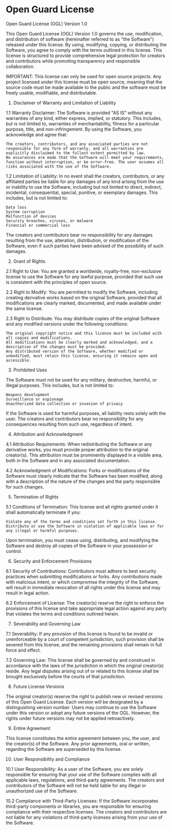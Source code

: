 # Open Guard License
Open Guard License (OGL) Version 1.0

This Open Guard License (OGL) Version 1.0 governs the use, modification, and distribution of software (hereinafter referred to as "the Software") released under this license. By using, modifying, copying, or distributing the Software, you agree to comply with the terms outlined in this license. This license is structured to provide comprehensive legal protection for creators and contributors while promoting transparency and responsible collaboration.

IMPORTANT: This license can only be used for open source projects. Any project licensed under this license must be open source, meaning that the source code must be made available to the public and the software must be freely usable, modifiable, and distributable.

1. Disclaimer of Warranty and Limitation of Liability

1.1 Warranty Disclaimer:
The Software is provided "AS IS" without any warranties of any kind, either express, implied, or statutory. This includes, but is not limited to, warranties of merchantability, fitness for a particular purpose, title, and non-infringement. By using the Software, you acknowledge and agree that:

    The creators, contributors, and any associated parties are not responsible for any form of warranty, and all warranties are explicitly disclaimed to the fullest extent permitted by law.
    No assurances are made that the Software will meet your requirements, function without interruption, or be error-free. The user assumes all risks associated with the use of the Software.

1.2 Limitation of Liability:
In no event shall the creators, contributors, or any affiliated parties be liable for any damages of any kind arising from the use or inability to use the Software, including but not limited to direct, indirect, incidental, consequential, special, punitive, or exemplary damages. This includes, but is not limited to:

    Data loss
    System corruption
    Malfunction of devices
    Security breaches, viruses, or malware
    Financial or commercial loss

The creators and contributors bear no responsibility for any damages resulting from the use, alteration, distribution, or modification of the Software, even if such parties have been advised of the possibility of such damages.

2. Grant of Rights

2.1 Right to Use:
You are granted a worldwide, royalty-free, non-exclusive license to use the Software for any lawful purpose, provided that such use is consistent with the principles of open source.

2.2 Right to Modify:
You are permitted to modify the Software, including creating derivative works based on the original Software, provided that all modifications are clearly marked, documented, and made available under the same license.

2.3 Right to Distribute:
You may distribute copies of the original Software and any modified versions under the following conditions:

    The original copyright notice and this license must be included with all copies and modifications.
    All modifications must be clearly marked and acknowledged, and a description of the changes must be provided.
    Any distributed version of the Software, whether modified or unmodified, must retain this license, ensuring it remains open and accessible.

3. Prohibited Uses

The Software must not be used for any military, destructive, harmful, or illegal purposes. This includes, but is not limited to:

    Weapons development
    Surveillance or espionage
    Unauthorized data collection or invasion of privacy

If the Software is used for harmful purposes, all liability rests solely with the user. The creators and contributors bear no responsibility for any consequences resulting from such use, regardless of intent.

4. Attribution and Acknowledgment

4.1 Attribution Requirements:
When redistributing the Software or any derivative works, you must provide proper attribution to the original creator(s). This attribution must be prominently displayed in a visible area, both in the Software and in any associated documentation.

4.2 Acknowledgment of Modifications:
Forks or modifications of the Software must clearly indicate that the Software has been modified, along with a description of the nature of the changes and the party responsible for such changes.

5. Termination of Rights

5.1 Conditions of Termination:
This license and all rights granted under it shall automatically terminate if you:

    Violate any of the terms and conditions set forth in this license.
    Distribute or use the Software in violation of applicable laws or for any illegal or harmful purposes.

Upon termination, you must cease using, distributing, and modifying the Software and destroy all copies of the Software in your possession or control.

6. Security and Enforcement Provisions

6.1 Security of Contributions:
Contributors must adhere to best security practices when submitting modifications or forks. Any contributions made with malicious intent, or which compromise the integrity of the Software, will result in immediate revocation of all rights under this license and may result in legal action.

6.2 Enforcement of License:
The creator(s) reserve the right to enforce the provisions of this license and take appropriate legal action against any party that violates the terms and conditions outlined herein.

7. Severability and Governing Law

7.1 Severability:
If any provision of this license is found to be invalid or unenforceable by a court of competent jurisdiction, such provision shall be severed from this license, and the remaining provisions shall remain in full force and effect.

7.2 Governing Law:
This license shall be governed by and construed in accordance with the laws of the jurisdiction in which the original creator(s) reside. Any legal disputes arising out of or related to this license shall be brought exclusively before the courts of that jurisdiction.

8. Future License Versions

The original creator(s) reserve the right to publish new or revised versions of this Open Guard License. Each version will be designated by a distinguishing version number. Users may continue to use the Software under this version or adopt any future versions of the OGL. However, the rights under future versions may not be applied retroactively.

9. Entire Agreement

This license constitutes the entire agreement between you, the user, and the creator(s) of the Software. Any prior agreements, oral or written, regarding the Software are superseded by this license.

10. User Responsibility and Compliance

10.1 User Responsibility:
As a user of the Software, you are solely responsible for ensuring that your use of the Software complies with all applicable laws, regulations, and third-party agreements. The creators and contributors of the Software will not be held liable for any illegal or unauthorized use of the Software.

10.2 Compliance with Third-Party Licenses:
If the Software incorporates third-party components or libraries, you are responsible for ensuring compliance with their respective licenses. The creators and contributors are not liable for any violations of third-party licenses arising from your use of the Software.
